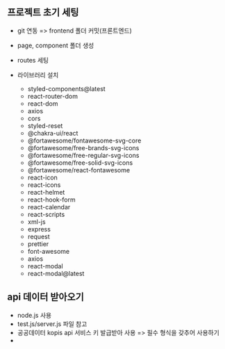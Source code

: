 ## 프로젝트 초기 세팅

- git 연동 => frontend 폴더 커밋(프론트엔드)

- page, component 폴더 생성

- routes 세팅

- 라이브러리 설치

  - styled-components@latest
  - react-router-dom
  - react-dom
  - axios
  - cors
  - styled-reset
  - @chakra-ui/react
  - @fortawesome/fontawesome-svg-core
  - @fortawesome/free-brands-svg-icons
  - @fortawesome/free-regular-svg-icons
  - @fortawesome/free-solid-svg-icons
  - @fortawesome/react-fontawesome
  - react-icon
  - react-icons
  - react-helmet
  - react-hook-form
  - react-calendar
  - react-scripts
  - xml-js
  - express
  - request
  - prettier
  - font-awesome
  - axios
  - react-modal
  - react-modal@latest

<!--(알림) 'One of your dependencies, babel-preset-react-app...'라는 메시지가 떠서 해결.
  'babel-preset-react-app' 패키지의 의존성 문제와 관련된 경고 메시지입니다.
  이 패키지는 현재 유지되지 않는 프로젝트인데, '@babel/plugin-proposal-private-property-in-object' 패키지를 의존성으로 추가해주면 해당 경고 메시지가 해결될 것입니다.
  아래 방법 사용 👇🏻
- npm install --save-dev @babel/plugin-proposal-private-property-in-object
- touch .babelrc  -->

## api 데이터 받아오기

- node.js 사용
- test.js/server.js 파일 참고
- 공공데이터 kopis api 서비스 키 발급받아 사용 => 필수 형식을 갖추어 사용하기
-
